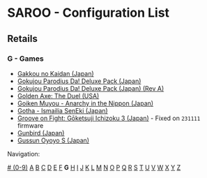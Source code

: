# SAROO - Configuration List

## Retails

### G - Games

- [Gakkou no Kaidan (Japan)](../../../Regions/Retails/Japan/GS-9026/README.md)
- [Gokujou Parodius Da! Deluxe Pack (Japan)](../../../Regions/Retails/Japan/T-9501G/V1.001/README.md)
- [Gokujou Parodius Da! Deluxe Pack (Japan) (Rev A)](../../../Regions/Retails/Japan/T-9501G/V1.002/README.md)
- [Golden Axe: The Duel (USA)](../../../Regions/Retails/USA/MK-81045/README.md)
- [Goiken Muyou - Anarchy in the Nippon (Japan)](../../../Regions/Retails/Japan/T-28902G/README.md)
- [Gotha - Ismailia SenEki (Japan)](../../../Regions/Retails/Japan/GS-9009/README.md)
- [Groove on Fight: Gōketsuji Ichizoku 3 (Japan)](../../../Regions/Retails/Japan/T-14411G/README.md) - Fixed on `231111` firmware
- [Gunbird (Japan)](../../../Regions/Retails/Japan/T-14402G/README.md)
- [Gussun Oyoyo S (Japan)](../../../Regions/Retails/Japan/T-26101G/README.md)

Navigation:

[# (0-9)](./09.md) [A](./A.md) [B](./B.md) [C](./C.md) [D](./D.md) [E](./E.md) [F](./F.md) **G** [H](./H.md) [I](./I.md) [J](./J.md) [K](./K.md) [L](./L.md) [M](./M.md) [N](./N.md) [O](./O.md) [P](./P.md) [Q](./Q.md) [R](./R.md) [S](./S.md) [T](./T.md) [U](./U.md) [V](./V.md) [W](./W.md) [X](./X.md) [Y](./Y.md) [Z](./Z.md)
